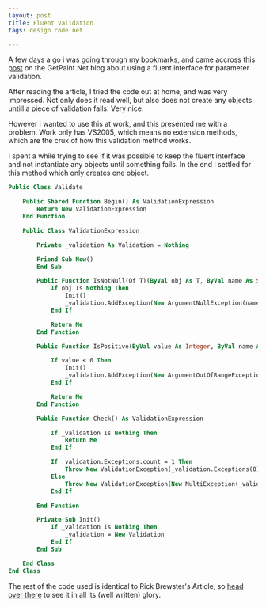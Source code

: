 ```yaml
---
layout: post
title: Fluent Validation
tags: design code net

---
```


A few days a go i was going through my bookmarks, and came accross [this post][fluent-validation] on the GetPaint.Net blog about using a fluent interface for parameter validation.

After reading the article, I tried the code out at home, and was very impressed.  Not only does it read well, but also does not create any objects untill a piece of validation fails.  Very nice.

However i wanted to use this at work, and this presented me with a problem.  Work only has VS2005, which means no extension methods, which are the crux of how this validation method works.

I spent a while trying to see if it was possible to keep the fluent interface and not instantiate any objects until something fails.  In the end i settled for this method which only creates one object.

```vb
Public Class Validate

    Public Shared Function Begin() As ValidationExpression
        Return New ValidationExpression
    End Function

    Public Class ValidationExpression

        Private _validation As Validation = Nothing

        Friend Sub New()
        End Sub

        Public Function IsNotNull(Of T)(ByVal obj As T, ByVal name As String) As ValidationExpression
            If obj Is Nothing Then
                Init()
                _validation.AddException(New ArgumentNullException(name))
            End If

            Return Me
        End Function

        Public Function IsPositive(ByVal value As Integer, ByVal name As String) As ValidationExpression

            If value < 0 Then
                Init()
                _validation.AddException(New ArgumentOutOfRangeException(name, "must be positive, but was " & value.ToString))
            End If

            Return Me
        End Function

        Public Function Check() As ValidationExpression

            If _validation Is Nothing Then
                Return Me
            End If

            If _validation.Exceptions.count = 1 Then
                Throw New ValidationException(_validation.Exceptions(0))
            Else
                Throw New ValidationException(New MultiException(_validation.Exceptions))
            End If

        End Function

        Private Sub Init()
            If _validation Is Nothing Then
                _validation = New Validation
            End If
        End Sub

    End Class
End Class
```

The rest of the code used is identical to Rick Brewster's Article, so [head over there][fluent-validation] to see it in all its (well written) glory.

[fluent-validation]: http://blog.getpaint.net/2008/12/06/a-fluent-approach-to-c-parameter-validation/
